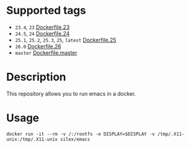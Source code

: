 # Supported tags

- `23.4`, `23` [Dockerfile.23](https://github.com/silex/docker-emacs/blob/master/dockerfiles/Dockerfile.ubuntu12.emacs23)
- `24.5`, `24` [Dockerfile.24](https://github.com/silex/docker-emacs/blob/master/dockerfiles/Dockerfile.ubuntu16.emacs24+)
- `25.1`, `25.2`, `25.3`, `25`, `latest` [Dockerfile.25](https://github.com/silex/docker-emacs/blob/master/dockerfiles/Dockerfile.ubuntu16.emacs24+)
- `26.0` [Dockerfile.26](https://github.com/silex/docker-emacs/blob/master/dockerfiles/Dockerfile.ubuntu16.emacs24+)
- `master` [Dockerfile.master](https://github.com/silex/docker-emacs/blob/master/dockerfiles/Dockerfile.ubuntu16.emacs24+)

# Description

This repository allows you to run emacs in a docker.

# Usage

``` shell
docker run -it --rm -v /:/rootfs -e DISPLAY=$DISPLAY -v /tmp/.X11-unix:/tmp/.X11-unix silex/emacs
```

